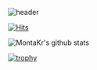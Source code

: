 ![header](https://capsule-render.vercel.app/api?type=soft&color=random&height=300&section=header&text=YIMZHOON&fontSize=90)

[![Hits](https://hits.seeyoufarm.com/api/count/incr/badge.svg?url=https%3A%2F%2Fgithub.com%2FMontaKr%2Fhit-counter&count_bg=%2379C83D&title_bg=%23555555&icon=&icon_color=%23E7E7E7&title=hits&edge_flat=false)](https://hits.seeyoufarm.com)

![MontaKr's github stats](https://github-readme-stats.vercel.app/api?username=MontaKr&show_icons=true)

[![trophy](https://github-profile-trophy.vercel.app/?username=MontaKr)](https://github.com/ryo-ma/github-profile-trophy)
